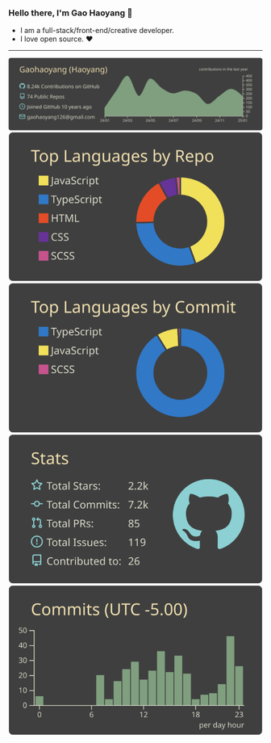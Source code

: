 ### Hello there, I'm Gao Haoyang 👋

- I am a full-stack/front-end/creative developer.
- I love open source. ❤️ 
---

![](https://raw.githubusercontent.com/Gaohaoyang/gaohaoyang/master/profile-summary-card-output/zenburn/0-profile-details.svg)
![](https://raw.githubusercontent.com/Gaohaoyang/gaohaoyang/master/profile-summary-card-output/zenburn/1-repos-per-language.svg) ![](https://raw.githubusercontent.com/Gaohaoyang/gaohaoyang/master/profile-summary-card-output/zenburn/2-most-commit-language.svg)
![](https://raw.githubusercontent.com/Gaohaoyang/gaohaoyang/master/profile-summary-card-output/zenburn/3-stats.svg) ![](https://raw.githubusercontent.com/Gaohaoyang/gaohaoyang/master/profile-summary-card-output/zenburn/4-productive-time.svg)

<!-- <p align="center">
  <picture>
    <source
      media="(prefers-color-scheme: dark)"
      srcset="
        https://raw.githubusercontent.com/Gaohaoyang/octocat/main/profile-3d-contrib/profile-night-green.svg
      "
    />
    <source
      media="(prefers-color-scheme: light)"
      srcset="
        https://raw.githubusercontent.com/gaohaoyang/octocat/main/profile-3d-contrib/profile-green-animate.svg
      "
    />
    <img
      style="width: 100%"
      alt="github profile contributions chart"
      src="https://raw.githubusercontent.com/gaohaoyang/octocat/main/profile-3d-contrib/profile-green-animate.svg"
    />
  </picture>
</p>
-->
